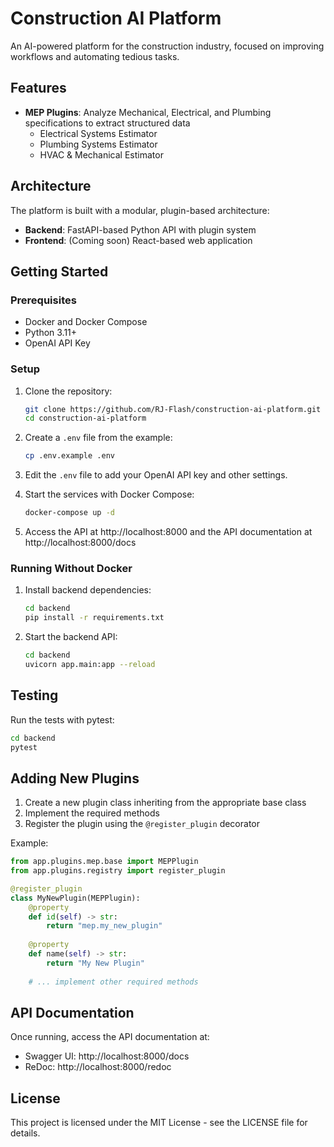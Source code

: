 # Construction AI Platform

An AI-powered platform for the construction industry, focused on improving workflows and automating tedious tasks.

## Features

- **MEP Plugins**: Analyze Mechanical, Electrical, and Plumbing specifications to extract structured data
  - Electrical Systems Estimator
  - Plumbing Systems Estimator
  - HVAC & Mechanical Estimator

## Architecture

The platform is built with a modular, plugin-based architecture:

- **Backend**: FastAPI-based Python API with plugin system
- **Frontend**: (Coming soon) React-based web application

## Getting Started

### Prerequisites

- Docker and Docker Compose
- Python 3.11+
- OpenAI API Key

### Setup

1. Clone the repository:
   ```bash
   git clone https://github.com/RJ-Flash/construction-ai-platform.git
   cd construction-ai-platform
   ```

2. Create a `.env` file from the example:
   ```bash
   cp .env.example .env
   ```

3. Edit the `.env` file to add your OpenAI API key and other settings.

4. Start the services with Docker Compose:
   ```bash
   docker-compose up -d
   ```

5. Access the API at http://localhost:8000 and the API documentation at http://localhost:8000/docs

### Running Without Docker

1. Install backend dependencies:
   ```bash
   cd backend
   pip install -r requirements.txt
   ```

2. Start the backend API:
   ```bash
   cd backend
   uvicorn app.main:app --reload
   ```

## Testing

Run the tests with pytest:

```bash
cd backend
pytest
```

## Adding New Plugins

1. Create a new plugin class inheriting from the appropriate base class
2. Implement the required methods
3. Register the plugin using the `@register_plugin` decorator

Example:

```python
from app.plugins.mep.base import MEPPlugin
from app.plugins.registry import register_plugin

@register_plugin
class MyNewPlugin(MEPPlugin):
    @property
    def id(self) -> str:
        return "mep.my_new_plugin"
    
    @property
    def name(self) -> str:
        return "My New Plugin"
    
    # ... implement other required methods
```

## API Documentation

Once running, access the API documentation at:
- Swagger UI: http://localhost:8000/docs
- ReDoc: http://localhost:8000/redoc

## License

This project is licensed under the MIT License - see the LICENSE file for details.
